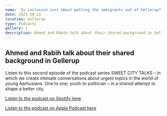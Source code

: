 ```yaml
---
name: 'Is inclusion just about getting the immigrants out of Gellerup?'
date: 2021-10-23
location: Gellerup
type: Podcasts
gallery: 1
description: Ahmed and Rabih talk about their shared background in Gellerup
---
```


## Ahmed and Rabih talk about their shared background in Gellerup

Listen to this second episode of the podcast series SWEET CITY TALKS – in which we create intimate conversations about urgent topics in the world of young Aarhusians. One to one; youth to politician – in a shared attempt to shape a better city.

[Listen to the podcast on Spotify here](https://open.spotify.com/episode/4iWgeIszMbSCE9H0ETaoKi?si=ef757b55552044b1)

[Listen to the podcast on Apple Podcast here](https://podcasts.apple.com/us/podcast/2-ahmed-rabih-handler-inklusionen-bare-om-at-f%C3%A5-indvandrene/id1590410513?i=1000539457426)

